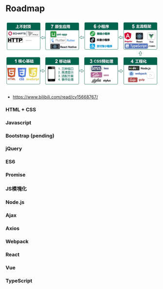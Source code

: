 # Roadmap

![](images/roadmap.png)

* https://www.bilibili.com/read/cv15668767/

### HTML + CSS

### Javascript

### Bootstrap (pending)

### jQuery

### ES6

### Promise

### JS模塊化

### Node.js

### Ajax

### Axios

### Webpack

### React

### Vue

### TypeScript